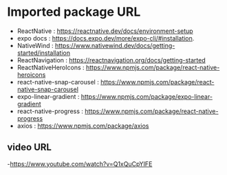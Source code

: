 # Imported package URL

- ReactNative : <https://reactnative.dev/docs/environment-setup>
- expo docs : <https://docs.expo.dev/more/expo-cli/#installation>.
- NativeWind : <https://www.nativewind.dev/docs/getting-started/installation>
- ReactNavigation : <https://reactnavigation.org/docs/getting-started>
- ReactNativeHeroIcons : <https://www.npmjs.com/package/react-native-heroicons>
- react-native-snap-carousel : <https://www.npmjs.com/package/react-native-snap-carousel>
- expo-linear-gradient : <https://www.npmjs.com/package/expo-linear-gradient>
- react-native-progress : <https://www.npmjs.com/package/react-native-progress>
- axios : <https://www.npmjs.com/package/axios>

## video URL

-<https://www.youtube.com/watch?v=Q1xQuCpYIFE>
